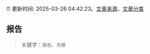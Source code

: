 :alarm_clock: 更新时间: 2025-03-26 04:42:23。[文章来源](/README.md)、[文章分类](/TAGS.md)

## 报告


> 关键字：`报告`、`月报`



